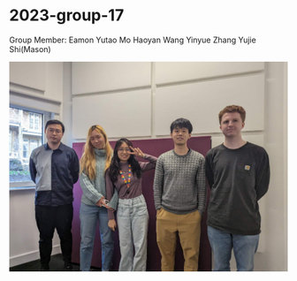 # 2023-group-17
Group Member:
Eamon
Yutao Mo
Haoyan Wang
Yinyue Zhang
Yujie Shi(Mason)

![alt text](https://github.com/UoB-COMSM0110/2023-group-17/blob/main/GroupPicture.jpeg?raw=true)



